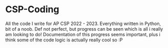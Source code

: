 # CSP-Coding
All the code I write for AP CSP 2022 - 2023.
Everything written in Python, bit of a noob.
Def not perfect, but progress can be seen which is all i really am looking to do!
Documentation of this progress seems important, plus i think some of the code logic is actually really cool so :P
